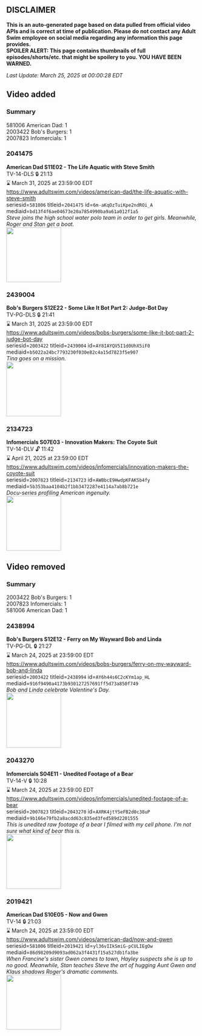 ## DISCLAIMER
**This is an auto-generated page based on data pulled from official video APIs and is correct at time of publication. Please do not contact any Adult Swim employee on social media regarding any information this page provides.**  
**SPOILER ALERT: This page contains thumbnails of full episodes/shorts/etc. that might be spoilery to you. YOU HAVE BEEN WARNED.**  

_Last Update: March 25, 2025 at 00:00:28 EDT_
## Video added
### Summary
581006 American Dad: 1  
2003422 Bob's Burgers: 1  
2007823 Infomercials: 1  
### 2041475
**American Dad S11E02 - The Life Aquatic with Steve Smith**  
TV-14-DLS 🔒 21:13  
⌛ March 31, 2025 at 23:59:00 EDT  
https://www.adultswim.com/videos/american-dad/the-life-aquatic-with-steve-smith  
seriesid=`581006` titleid=`2041475` id=`6m-aKqOzTuiKpe2ndROi_A` mediaid=`bd13f4f6ae04673e20a7854990ba9a61a012f1a5`  
_Steve joins the high school water polo team in order to get girls. Meanwhile, Roger and Stan get a boat._  
<a href="https://i.cdn.turner.com/adultswim/big/image-upload/thumbnails/thumb-2_image-152002055144810.jpg"><img src="https://i.cdn.turner.com/adultswim/big/image-upload/thumbnails/thumb-2_image-152002055144810.jpg" height="144px" /></a>
### 2439004
**Bob's Burgers S12E22 - Some Like It Bot Part 2: Judge-Bot Day**  
TV-PG-DLS 🔒 21:41  
⌛ March 31, 2025 at 23:59:00 EDT  
https://www.adultswim.com/videos/bobs-burgers/some-like-it-bot-part-2-judge-bot-day  
seriesid=`2003422` titleid=`2439004` id=`AY8IAYQV5I1d0UhX5iF0` mediaid=`b5022a24bc7793230f030e82c4a15d7823f5e907`  
_Tina goes on a mission._  
<a href="https://media.cdn.adultswim.com/uploads/20240429/thumbnails/2_244291018576-Screenshot2024-04-29at10.18.30AM.png"><img src="https://media.cdn.adultswim.com/uploads/20240429/thumbnails/2_244291018576-Screenshot2024-04-29at10.18.30AM.png" height="144px" /></a>
### 2134723
**Infomercials S07E03 - Innovation Makers: The Coyote Suit**  
TV-14-DLV 🔓 11:42  
⌛ April 21, 2025 at 23:59:00 EDT  
https://www.adultswim.com/videos/infomercials/innovation-makers-the-coyote-suit  
seriesid=`2007823` titleid=`2134723` id=`AWBbcE9HwdpKFAKSb4fy` mediaid=`5b353baa4104b2f1bb3472287e4114a7ab8b721e`  
_Docu-series profiling American ingenuity._  
<a href="https://i.cdn.turner.com/adultswim/big/image-upload/thumbnails/thumb-2_image-15143258616671.png"><img src="https://i.cdn.turner.com/adultswim/big/image-upload/thumbnails/thumb-2_image-15143258616671.png" height="144px" /></a>
## Video removed
### Summary
2003422 Bob's Burgers: 1  
2007823 Infomercials: 1  
581006 American Dad: 1  
### 2438994
**Bob's Burgers S12E12 - Ferry on My Wayward Bob and Linda**  
TV-PG-DL 🔒 21:27  
⌛ March 24, 2025 at 23:59:00 EDT  
https://www.adultswim.com/videos/bobs-burgers/ferry-on-my-wayward-bob-and-linda  
seriesid=`2003422` titleid=`2438994` id=`AY6h44s6C2cKYm1ap_HL` mediaid=`916f9490a4173b930127257691ff5d73a850f749`  
_Bob and Linda celebrate Valentine's Day._  
<a href="https://media.cdn.adultswim.com/uploads/20240520/thumbnails/2_245201527507-Screenshot2024-05-20at3.27.06PM.png"><img src="https://media.cdn.adultswim.com/uploads/20240520/thumbnails/2_245201527507-Screenshot2024-05-20at3.27.06PM.png" height="144px" /></a>
### 2043270
**Infomercials S04E11 - Unedited Footage of a Bear**  
TV-14-V 🔒 10:28  
⌛ March 24, 2025 at 23:59:00 EDT  
https://www.adultswim.com/videos/infomercials/unedited-footage-of-a-bear  
seriesid=`2007823` titleid=`2043270` id=`AXRK4jtYSeFB2d0c38uP` mediaid=`9b166e79fb2a8acdd63c835ed3fed589d2201555`  
_This is unedited raw footage of a bear I filmed with my cell phone.  I'm not sure what kind of bear this is._  
<a href="https://media.cdn.adultswim.com/uploads/20200902/thumbnails/2_2092150501-infomercials_cc_UneditedFootageOfABear_pt1_1.jpg"><img src="https://media.cdn.adultswim.com/uploads/20200902/thumbnails/2_2092150501-infomercials_cc_UneditedFootageOfABear_pt1_1.jpg" height="144px" /></a>
### 2019421
**American Dad S10E05 - Now and Gwen**  
TV-14 🔒 21:03  
⌛ March 24, 2025 at 23:59:00 EDT  
https://www.adultswim.com/videos/american-dad/now-and-gwen  
seriesid=`581006` titleid=`2019421` id=`yl36vIIkSmiG-pCULIEgOw` mediaid=`86d98209d9093ad062a3f4431f15a527db1fa3be`  
_When Francine's sister Gwen comes to town, Hayley suspects she is up to no good. Meanwhile, Stan teaches Steve the art of hugging Aunt Gwen and Klaus shadows Roger's dramatic comments._  
<a href="https://i.cdn.turner.com/adultswim/big/image-upload/thumbnails/thumb-2_image-152002057523219.jpg"><img src="https://i.cdn.turner.com/adultswim/big/image-upload/thumbnails/thumb-2_image-152002057523219.jpg" height="144px" /></a>
